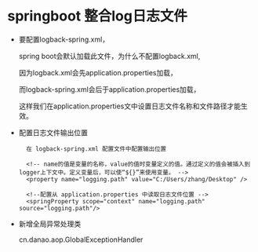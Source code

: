 # springboot 整合log日志文件

- 要配置logback-spring.xml，

    spring boot会默认加载此文件，为什么不配置logback.xml,
    
    因为logback.xml会先application.properties加载，
    
    而logback-spring.xml会后于application.properties加载，
    
    这样我们在application.properties文中设置日志文件名称和文件路径才能生效。
    
    
- 配置日志文件输出位置

        在 logback-spring.xml 配置文件中配置输出位置
        
        <!-- name的值是变量的名称，value的值时变量定义的值。通过定义的值会被插入到logger上下文中。定义变量后，可以使“${}”来使用变量。 -->
        <property name="logging.path" value="C:/Users/zhang/Desktop" />
        
        <!--配置从 application.properties 中读取日志文件位置 -->
        <springProperty scope="context" name="logging.path" source="logging.path"/>
        
        
- 新增全局异常处理类

    cn.danao.aop.GlobalExceptionHandler
    
 
    
    
    